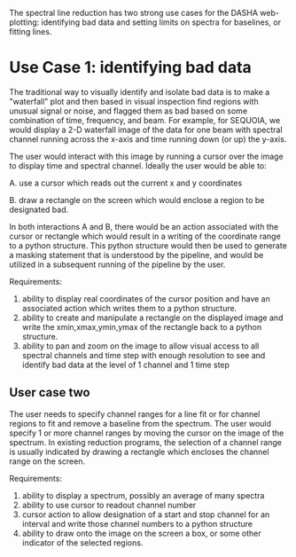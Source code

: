 The spectral line reduction has two strong use cases for the DASHA
web-plotting: identifying bad data and setting limits on spectra
for baselines, or fitting lines.

# Use Case 1: identifying bad data

The traditional way to visually identify and isolate bad data is
to make a "waterfall" plot and then based in visual inspection find
regions with unusual signal or noise, and flagged them as bad based
on some combination of time, frequency, and beam. For example, for
SEQUOIA, we would display a 2-D waterfall image of the data for one beam with 
spectral channel running across the x-axis and time running down (or up)
the y-axis. 

The user would interact with this image by running a cursor over
the image to display time and spectral channel. Ideally the user
would be able to:

 A. use a cursor which reads out the current x and y coordinates

 B. draw a rectangle on the screen which would enclose a region to be
    designated bad.

In both interactions A and B, there would be an action associated
with the cursor or rectangle which would result in a writing of the
coordinate range to a python structure. This python structure would
then be used to generate a masking statement that is understood
by the pipeline, and would be utilized in a subsequent running of the
pipeline by the user.

Requirements: 
1. ability to display real coordinates of the cursor position and have
     an associated action which writes them to a python structure.
2. ability to create and manipulate a rectangle on the displayed image 
     and write the xmin,xmax,ymin,ymax of the rectangle back to a
     python structure.
3. ability to pan and zoom on the image to allow visual access to all
     spectral channels and time step with enough resolution to see
     and identify bad data at the level of 1 channel and 1 time step

## User case two

The user needs to specify channel ranges for a line fit or for 
channel regions to fit and remove a baseline from the spectrum. The
user would specify 1 or more channel ranges by moving the cursor
on the image of the spectrum. In existing reduction programs, the
selection of a channel range is usually indicated by drawing a rectangle
which encloses the channel range on the screen.

Requirements:
1. ability to display a spectrum, possibly an average of many spectra
2. ability to use cursor to readout channel number
3. cursor action to allow designation of a start and stop channel for
     an interval and write those channel numbers to a python structure
4. ability to draw onto the image on the screen a box, or some other
     indicator of the selected regions.

 
